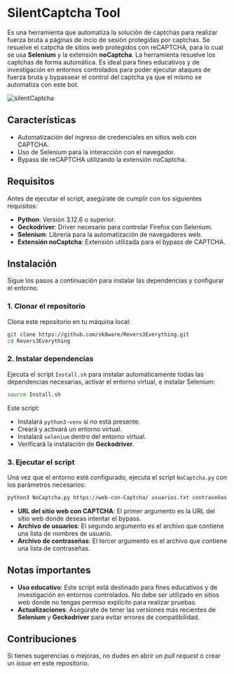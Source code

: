 # SilentCaptcha Tool

Es una herramienta que automatiza la soluciòn de captchas para realizar fuerza bruta a páginas de incio de sesiòn protegidas por captchas. Se resuelve el catpcha de sitios web protegidos con reCAPTCHA, para lo cual se usa **Selenium** y la extensión **noCaptcha**. La herramienta resuelve los captchas de forma automática. Es ideal para fines educativos y de investigación en entornos controlados para poder ejecutar ataques de fuerza bruta y bypassear el control del captcha ya que el mismo se automatiza con este bot.

![silentCaptcha](https://github.com/user-attachments/assets/79502eb7-6e91-4279-a351-220646bcfec4)


## Características

- Automatización del ingreso de credenciales en sitios web con CAPTCHA.
- Uso de Selenium para la interacción con el navegador.
- Bypass de reCAPTCHA utilizando la extensión noCaptcha.

## Requisitos

Antes de ejecutar el script, asegúrate de cumplir con los siguientes requisitos:

- **Python**: Versión 3.12.6 o superior.
- **Geckodriver**: Driver necesario para controlar Firefox con Selenium.
- **Selenium**: Librería para la automatización de navegadores web.
- **Extensión noCaptcha**: Extensión utilizada para el bypass de CAPTCHA.

## Instalación

Sigue los pasos a continuación para instalar las dependencias y configurar el entorno.

### 1. Clonar el repositorio

Clona este repositorio en tu máquina local:

```bash
git clone https://github.com/sk8ware/Revers3Everything.git
cd Revers3Everything
```

### 2. Instalar dependencias

Ejecuta el script `Install.sh` para instalar automáticamente todas las dependencias necesarias, activar el entorno virtual, e instalar Selenium:

```bash
source Install.sh
```

Este script:
- Instalará `python3-venv` si no está presente.
- Creará y activará un entorno virtual.
- Instalará `selenium` dentro del entorno virtual.
- Verificará la instalación de **Geckodriver**.

### 3. Ejecutar el script

Una vez que el entorno esté configurado, ejecuta el script `NoCaptcha.py` con los parámetros necesarios:

```bash
python3 NoCaptcha.py https://web-con-Captcha/ usuarios.txt contraseñas.txt
```

- **URL del sitio web con CAPTCHA**: El primer argumento es la URL del sitio web donde deseas intentar el bypass.
- **Archivo de usuarios**: El segundo argumento es el archivo que contiene una lista de nombres de usuario.
- **Archivo de contraseñas**: El tercer argumento es el archivo que contiene una lista de contraseñas.

## Notas importantes

- **Uso educativo**: Este script está destinado para fines educativos y de investigación en entornos controlados. No debe ser utilizado en sitios web donde no tengas permiso explícito para realizar pruebas.
- **Actualizaciones**: Asegúrate de tener las versiones más recientes de **Selenium** y **Geckodriver** para evitar errores de compatibilidad.

## Contribuciones

Si tienes sugerencias o mejoras, no dudes en abrir un _pull request_ o crear un _issue_ en este repositorio.
